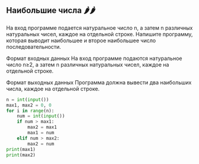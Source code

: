 ## Наибольшие числа 🌶️🌶️
На вход программе подается натуральное число n, а затем n различных натуральных чисел, каждое на отдельной строке. Напишите программу, которая выводит наибольшее и второе наибольшее число последовательности.

Формат входных данных
На вход программе подаются натуральное число n≥2, а затем n различных натуральных чисел, каждое на отдельной строке.

Формат выходных данных
Программа должна вывести два наибольших числа, каждое на отдельной строке.

```python
n = int(input())
max1, max2 = 0, 0
for i in range(n):
    num = int(input())
    if num > max1:
        max2 = max1
        max1 = num
    elif num > max2:
        max2 = num
print(max1)
print(max2)
```